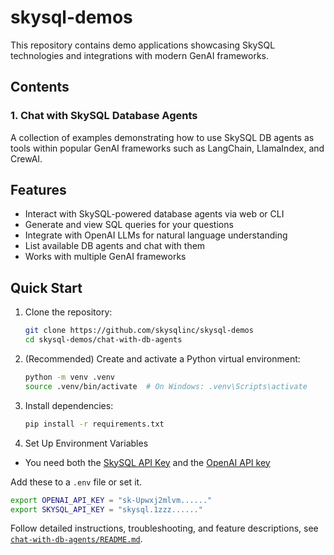 # skysql-demos

This repository contains demo applications showcasing SkySQL technologies and integrations with modern GenAI frameworks.

## Contents

### 1. Chat with SkySQL Database Agents

A collection of examples demonstrating how to use SkySQL DB agents as tools within popular GenAI frameworks such as LangChain, LlamaIndex, and CrewAI.

## Features
- Interact with SkySQL-powered database agents via web or CLI
- Generate and view SQL queries for your questions
- Integrate with OpenAI LLMs for natural language understanding
- List available DB agents and chat with them
- Works with multiple GenAI frameworks

## Quick Start

1. Clone the repository:
   ```bash
   git clone https://github.com/skysqlinc/skysql-demos
   cd skysql-demos/chat-with-db-agents
   ```
2. (Recommended) Create and activate a Python virtual environment:
   ```bash
   python -m venv .venv
   source .venv/bin/activate  # On Windows: .venv\Scripts\activate
   ```
3. Install dependencies:
   ```bash
   pip install -r requirements.txt
   ```
4. Set Up Environment Variables
- You need both the [SkySQL API Key](https://app.skysql.com/user-profile/api-keys) and the [OpenAI API key](https://platform.openai.com/api-keys)

Add these to a `.env` file or set it. 

```sh
export OPENAI_API_KEY = "sk-Upwxj2mlvm......"
export SKYSQL_API_KEY = "skysql.1zzz......"
```

Follow detailed instructions, troubleshooting, and feature descriptions, see [`chat-with-db-agents/README.md`](chat-with-db-agents/README.md).
